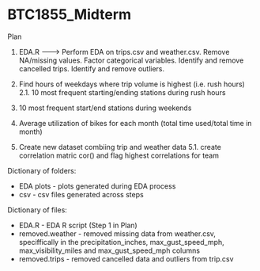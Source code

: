 # BTC1855_Midterm

Plan
1. EDA.R ---> Perform EDA on trips.csv and weather.csv. Remove NA/missing values. Factor categorical variables. Identify and remove cancelled trips. Identify and remove outliers. 

2. Find hours of weekdays where trip volume is highest (i.e. rush hours)
  2.1. 10 most frequent starting/ending stations during rush hours

3. 10 most frequent start/end stations during weekends

4. Average utilization of bikes for each month (total time used/total time in month)

5. Create new dataset combiing trip and weather data
  5.1. create correlation matric cor() and flag highest       correlations for team
  
Dictionary of folders:
- EDA plots - plots generated during EDA process
- csv - csv files generated across steps

Dictionary of files:
- EDA.R - EDA R script (Step 1 in Plan)
- removed.weather - removed missing data from weather.csv, speciffically in the precipitation_inches, max_gust_speed_mph, max_visibility_miles and max_gust_speed_mph columns
- removed.trips - removed cancelled data and outliers from trip.csv
